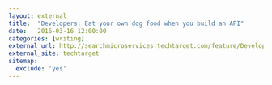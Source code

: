 ```yaml
---
layout: external
title:  "Developers: Eat your own dog food when you build an API"
date:   2016-03-16 12:00:00
categories: [writing]
external_url: http://searchmicroservices.techtarget.com/feature/Developers-Eat-your-own-dog-food-when-you-build-an-API
external_site: techtarget
sitemap:
  exclude: 'yes'
---
```

